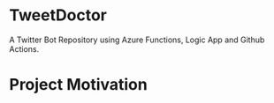 # TweetDoctor
A Twitter Bot Repository using Azure Functions, Logic App and Github Actions.

# Project Motivation